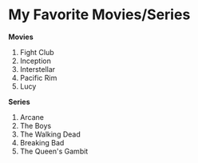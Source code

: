 # My Favorite Movies/Series

**Movies**
1. Fight Club 
2. Inception 
3. Interstellar
4. Pacific Rim
5. Lucy

**Series**
1. Arcane
2. The Boys
3. The Walking Dead
4. Breaking Bad
5. The Queen's Gambit
